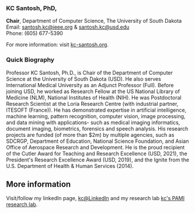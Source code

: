 ### KC Santosh, PhD,
**Chair**, Department of Computer Science, The University of South Dakota<br>
Email: santosh.kc@ieee.org & santosh.kc@usd.edu <br>
Phone: (605) 677-5390<br>

For more information: visit <a href="http://kc-santosh.org">kc-santosh.org</a>.



### Quick Biography
Professor KC Santosh, Ph.D., is Chair of the Department of Computer Science at the University of South Dakota (USD). He also serves International Medical University as an Adjunct Professor (Full). Before joining USD, he worked as Research Fellow at the US National Library of Medicine (NLM), National Institutes of Health (NIH). He was Postdoctoral Research Scientist at the Loria Research Centre (with industrial partner, ITESOFT (France)). He has demonstrated expertise in artificial intelligence, machine learning, pattern recognition, computer vision, image processing, and data mining with applications- such as medical imaging informatics, document imaging, biometrics, forensics and speech analysis. His research projects are funded (of more than $2m) by multiple agencies, such as SDCRGP, Department of Education, National Science Foundation, and Asian Office of Aerospace Research and Development. He is the proud recipient of the Cutler Award for Teaching and Research Excellence (USD, 2021), the President's Research Excellence Award (USD, 2019), and the Ignite from the U.S. Department of Health & Human Services (2014). 

## More information
Visit/follow my linkedIn page, <a href="https://www.linkedin.com/in/santoshkc/ ">kc@LinkedIn</a> and my research lab <a href="https://www.linkedin.com/company/kc-pami/">kc's PAMI research lab</a>.
